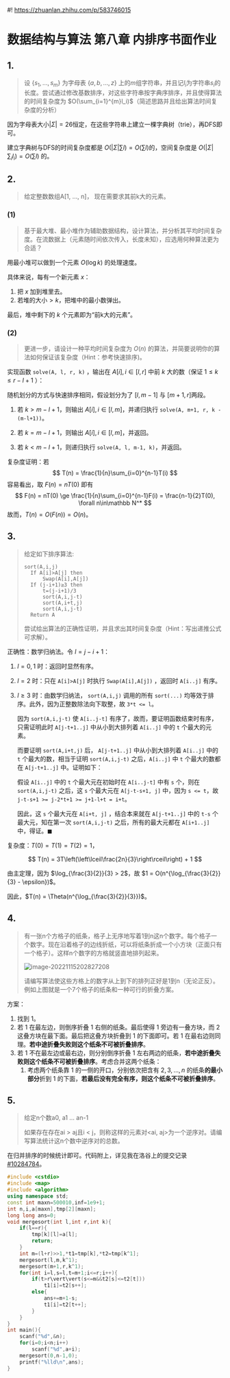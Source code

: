 #! https://zhuanlan.zhihu.com/p/583746015

# 数据结构与算法 第八章 内排序书面作业

## 1.

> 设 $\{s_1,\ldots,s_m\}$ 为字母表 $\{a,b,\ldots,z\}$ 上的$m$组字符串，并且记$l_i$为字符串$s_i$的长度。尝试通过修改基数排序，对这些字符串按字典序排序，并且使得算法的时间复杂度为 $O(\sum_{i=1}^{m}l_i)$（简述思路并且给出算法时间复杂度的分析）

因为字母表大小$\vert\Sigma\vert = 26$恒定，在这些字符串上建立一棵字典树（trie），再DFS即可。

建立字典树与DFS的时间复杂度都是 $O(\left\vert\Sigma\right\vert\sum l) = O(\sum l)$的，空间复杂度是 $O(\vert\Sigma\vert\sum_i l_i) = O(\sum l)$ 的。

## 2.

> 给定整数数组A[1, …, n]， 现在需要求其前k大的元素。

### (1)

> 基于最大堆、最小堆作为辅助数据结构，设计算法，并分析其平均时间复杂度。在流数据上（元素随时间依次传入，长度未知），应选用何种算法更为合适？

用最小堆可以做到一个元素 $O(\log k)$ 的处理速度。

具体来说，每有一个新元素 $x$：

1. 把 $x$ 加到堆里去。
2. 若堆的大小$>k$，把堆中的最小数弹出。

最后，堆中剩下的 $k$ 个元素即为“前k大的元素”。

### (2)

> 更进一步，请设计一种平均时间复杂度为 $O(n)$ 的算法，并简要说明你的算法如何保证该复杂度（Hint：参考快速排序)。

实现函数 `solve(A, l, r, k)` ，输出在 $A[i], i\in [l,r]$ 中前 $k$ 大的数（保证 $1 \le k\le r-l+1$ ）：

随机划分的方式与快速排序相同，假设划分为了 $[l,m-1]$ 与 $[m+1, r]$两段。

1. 若 $k > m-l+1$，则输出 $A[i], i\in [l, m]$，并递归执行 `solve(A, m+1, r, k - (m-l+1))`。

2. 若 $k = m-l+1$，则输出 $A[i], i\in [l,m]$，并返回。
3. 若 $k < m-l+1$，则递归执行 `solve(A, l, m-1, k)`，并返回。

复杂度证明：若
$$
T(n) = \frac{1}{n}\sum_{i=0}^{n-1}T(i)
$$
容易看出，取 $F(n) = nT(0)$ 即有
$$
F(n) = nT(0) \ge \frac{1}{n}\sum_{i=0}^{n-1}F(i) = \frac{n-1}{2}T(0), \forall n\in\mathbb N^*
$$
故而，$T(n) = O(F(n)) = O(n)$。

## 3.

> 给定如下排序算法:
>
> ```
> sort(A,i,j)
> 	If A[i]>A[j] then
> 		Swap(A[i],A[j])
> 	If (j-i+1)≥3 then
> 		t=(j-i+1)/3
> 		sort(A,i,j-t)
> 		sort(A,i+t,j)
> 		sort(A,i,j-t)
> 	Return A
> ```
>
> 尝试给出算法的正确性证明，并且求出其时间复杂度（Hint：写出递推公式可求解）。

正确性：数学归纳法。令 $l = j-i+1$：

1. $l = 0,1$ 时：返回时显然有序。

2. $l = 2$ 时：只在 `A[i]>A[j]` 时执行 `Swap(A[i],A[j])` ，返回时 `A[i..j]` 有序。

3. $l\ge 3$ 时：由数学归纳法， `sort(A,i,j)` 调用的所有 `sort(...)` 均等效于排序。此外，因为正整数除法向下取整，故 `3*t <= l`。

   因为 `sort(A,i,j-t)` 使 `A[i..j-t]` 有序了，故而，要证明函数结束时有序，只需证明此时 `A[j-t+1..j]` 中从小到大排列着 `A[i..j]` 中的 `t` 个最大的元素。

   而要证明 `sort(A,i+t,j)` 后， `A[j-t+1..j]` 中从小到大排列着 `A[i..j]` 中的 `t` 个最大的数，相当于证明 `sort(A,i,j-t)` 之后，`A[i..j]` 中  `t` 个最大的数都在 `A[j-t+1..j]` 中。证明如下：

   假设 `A[i..j]` 中的 `t` 个最大元在初始时在 `A[i..j-t]` 中有 `s` 个，则在 `sort(A,i,j-t)` 之后，这 `s` 个最大元在 `A[j-t-s+1, j]` 中，因为 `s <= t`，故 `j-t-s+1 >= j-2*t+1 >= j+1-l+t = i+t`。

   因此，这 `s` 个最大元在 `A[i+t, j]` ，结合本来就在 `A[j-t+1..j]` 中的 `t-s` 个最大元，知在第一次 `sort(A,i,j-t)` 之后，所有的最大元都在 `A[i+1..j]` 中，得证。$\blacksquare$

复杂度：$T(0)=T(1)=T(2)=1$，

$$
T(n) = 3T\left(\left\lceil\frac{2n}{3}\right\rceil\right) + 1
$$

由主定理，因为 $\log_{\frac{3}{2}}{3} > 2$，故 $1 = O(n^{\log_{\frac{3}{2}}{3} - \epsilon})$。

因此，$T(n) = \Theta(n^{\log_{\frac{3}{2}}{3}})$。

## 4.

> 有一张n个方格子的纸条，格子上无序地写着1到n这n个数字。每个格子一个数字。现在沿着格子的边线折纸，可以将纸条折成一个小方块（正面只有一个格子）。这样n个数字的方格就竖直地排列起来。
>
> ![image-20221115202827208](./image-20221115202827208.png)
>
> 请编写算法使这些方格上的数字从上到下的排列正好是1到n（无论正反）。例如上图就是一个7个格子的纸条和一种可行的折叠方案。

方案：<!--我不想为区区一门算分浪费精力去思考它怎么做。-->

1. 找到 $1$。
2. 若 $1$ 在最左边，则倒序折叠 $1$ 右侧的纸条。最后使得 $1$ 旁边有一叠方块，而 $2$ 这叠方块在最下面。最后把这叠方块折叠到 $1$ 的下面即可。若 $1$ 在最右边则同理。**若中途折叠失败则这个纸条不可被折叠排序**。
3. 若 $1$ 不在最左边或最右边，则分别倒序折叠 $1$ 左右两边的纸条，**若中途折叠失败则这个纸条不可被折叠排序**。考虑合并这两个纸条：
   1. 考虑两个纸条靠 $1$ 的一侧的开口，分别依次把含有 $2, 3, \ldots, n$ 的纸条**的最小部分**折到 $1$ 的下面，**若最后没有完全有序，则这个纸条不可被折叠排序**。

## 5.

> 给定n个数a0, a1 … an-1
>
> 如果存在存在ai > aj且i < j，则称这样的元素对<ai, aj>为一个逆序对。请编写算法统计这n个数中逆序对的总数。

在归并排序的时候统计即可。代码附上，详见我在洛谷上的提交记录[#10284784](https://www.luogu.com.cn/record/10284784)。

```cpp
#include <cstdio>
#include <map>
#include <algorithm>
using namespace std;
const int maxn=500010,inf=1e9+1;
int n,i,a[maxn],tmp[2][maxn];
long long ans=0;
void mergesort(int l,int r,int k){
	if(l==r){
		tmp[k][l]=a[l];
		return;
	}
	int m=(l+r)>>1,*t1=tmp[k],*t2=tmp[k^1];
	mergesort(l,m,k^1);
	mergesort(m+1,r,k^1);
	for(int i=l,s=l,t=m+1;i<=r;i++){
		if(t>r\vert\vert(s<=m&&t2[s]<=t2[t]))
			t1[i]=t2[s++];
		else{
			ans+=m+1-s;
			t1[i]=t2[t++];
		}
	}
}
int main(){
    scanf("%d",&n);
    for(i=0;i<n;i++)
        scanf("%d",a+i);
    mergesort(0,n-1,0);
    printf("%lld\n",ans);
}
```

